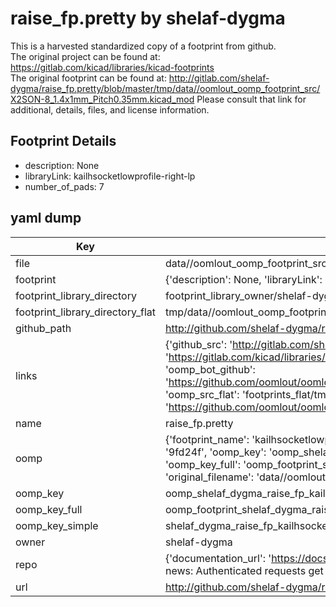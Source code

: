 # raise_fp.pretty by shelaf-dygma  
This is a harvested standardized copy of a footprint from github.  
The original project can be found at:  
https://gitlab.com/kicad/libraries/kicad-footprints  
The original footprint can be found at:
http://gitlab.com/shelaf-dygma/raise_fp.pretty/blob/master/tmp/data//oomlout_oomp_footprint_src/X2SON-8_1.4x1mm_Pitch0.35mm.kicad_mod
Please consult that link for additional, details, files, and license information.  
## Footprint Details
* description: None  
* libraryLink: kailhsocketlowprofile-right-lp  
* number_of_pads: 7  
## yaml dump  
| Key | Value |  
| --- | --- |  
| file | data//oomlout_oomp_footprint_src/raise_fp.pretty/kailhsocketlowprofile-right-lp.kicad_mod |  
| footprint | {'description': None, 'libraryLink': 'kailhsocketlowprofile-right-lp', 'number_of_pads': 7} |  
| footprint_library_directory | footprint_library_owner/shelaf-dygma_raise_fp.pretty |  
| footprint_library_directory_flat | tmp/data//oomlout_oomp_footprint_src/footprints_flat/shelaf_dygma_raise_fp_kailhsocketlowprofile_right_lp/working |  
| github_path | http://github.com/shelaf-dygma/raise_fp.pretty/blob/master/tmp/data//oomlout_oomp_footprint_src/kailhsocketlowprofile-right-lp.kicad_mod |  
| links | {'github_src': 'http://gitlab.com/shelaf-dygma/raise_fp.pretty/blob/master/tmp/data//oomlout_oomp_footprint_src/X2SON-8_1.4x1mm_Pitch0.35mm.kicad_mod', 'github_src_repo': 'https://gitlab.com/kicad/libraries/kicad-footprints', 'oomp_bot': 'tmp/data//oomlout_oomp_footprint_src/footprints/shelaf_dygma_raise_fp_kailhsocketlowprofile_right_lp/working', 'oomp_bot_github': 'https://github.com/oomlout/oomlout_oomp_footprint_bot/tree/main/tmp/data//oomlout_oomp_footprint_src/footprints/shelaf_dygma_raise_fp_kailhsocketlowprofile_right_lp/working', 'oomp_src_flat': 'footprints_flat/tmp/data//oomlout_oomp_footprint_src/footprints_flat/shelaf_dygma_raise_fp_kailhsocketlowprofile_right_lp/working', 'oomp_src_flat_github': 'https://github.com/oomlout/oomlout_oomp_footprint_src/tree/main/tmp/data//oomlout_oomp_footprint_src/footprints_flat/shelaf_dygma_raise_fp_kailhsocketlowprofile_right_lp/working'} |  
| name | raise_fp.pretty |  
| oomp | {'footprint_name': 'kailhsocketlowprofile_right_lp', 'library_name': 'raise_fp', 'md5': '9fd24fc72422a44c73e40569a9b2d81f', 'md5_10': '9fd24fc724', 'md5_5': '9fd24', 'md5_6': '9fd24f', 'oomp_key': 'oomp_shelaf_dygma_raise_fp_kailhsocketlowprofile_right_lp', 'oomp_key_extra': 'oomp_footprint_shelaf_dygma_raise_fp_kailhsocketlowprofile_right_lp', 'oomp_key_full': 'oomp_footprint_shelaf_dygma_raise_fp_kailhsocketlowprofile_right_lp_9fd24f', 'oomp_key_simple': 'shelaf_dygma_raise_fp_kailhsocketlowprofile_right_lp', 'original_filename': 'data//oomlout_oomp_footprint_src/raise_fp.pretty/kailhsocketlowprofile-right-lp.kicad_mod', 'owner_name': 'shelaf_dygma'} |  
| oomp_key | oomp_shelaf_dygma_raise_fp_kailhsocketlowprofile_right_lp |  
| oomp_key_full | oomp_footprint_shelaf_dygma_raise_fp_kailhsocketlowprofile_right_lp |  
| oomp_key_simple | shelaf_dygma_raise_fp_kailhsocketlowprofile_right_lp |  
| owner | shelaf-dygma |  
| repo | {'documentation_url': 'https://docs.github.com/rest/overview/resources-in-the-rest-api#rate-limiting', 'message': "API rate limit exceeded for 84.66.142.224. (But here's the good news: Authenticated requests get a higher rate limit. Check out the documentation for more details.)"} |  
| url | http://github.com/shelaf-dygma/raise_fp.pretty |  

